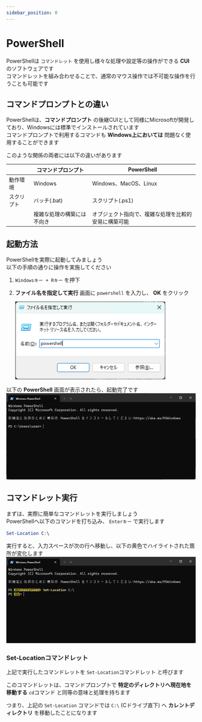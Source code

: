 ```yaml
---
sidebar_position: 0
---
```


# PowerShell

PowerShellは `コマンドレット` を使用し様々な処理や設定等の操作ができる **CUI** のソフトウェアです  
コマンドレットを組み合わせることで、通常のマウス操作では不可能な操作を行うことも可能です  

## コマンドプロンプトとの違い

PowerShellは、**コマンドプロンプト** の後継CUIとして同様にMicrosoftが開発しており、Windowsには標準でインストールされています  
コマンドプロンプトで利用するコマンドも **Windows上においては** 問題なく使用することができます  

このような関係の両者には以下の違いがあります  

|            | コマンドプロンプト         | PowerShell                                     | 
| ---------- | -------------------------- | --------------------------------------------- | 
| 動作環境   | Windows                    | Windows、MacOS、Linux                          | 
| スクリプト | バッチ(.bat)               | スクリプト(.ps1)                                | 
|            | 複雑な処理の構築には不向き | オブジェクト指向で、複雑な処理を比較的安易に構築可能 | 

## 起動方法

PowerShellを実際に起動してみましょう  
以下の手順の通りに操作を実施してください  

1. `Windowsキー + Rキー` を押下

2. **ファイル名を指定して実行** 画面に `powershell` を入力し、 **OK** をクリック

    ![powershell](./images/ps1.png)

以下の **PowerShell** 画面が表示されたら、起動完了です  
![powershell](./images/ps2.png)

## コマンドレット実行

まずは、実際に簡単なコマンドレットを実行しましょう  
PowerShellへ以下のコマンドを打ち込み、 `Enterキー` で実行します  

```powershell title="cdコマンド"
Set-Location C:\
```

実行すると、入力スペースが次の行へ移動し、以下の黄色でハイライトされた箇所が変化します  
![powershell](./images/ps3.png)


### Set-Locationコマンドレット

上記で実行したコマンドレットを `Set-Location`コマンドレット と呼びます  

このコマンドレットは、コマンドプロンプトで **特定のディレクトリへ現在地を移動する** `cd`コマンド と同等の意味と処理を持ちます  

つまり、上記の `Set-Location` コマンドでは `C:\` (Cドライブ直下) へ **カレントディレクトリ** を移動したことになります   
